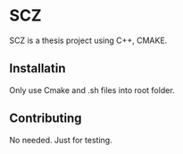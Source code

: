 # SCZ

SCZ is a thesis project using C++, CMAKE.

## Installatin

Only use Cmake and .sh files into root folder.

## Contributing

No needed. Just for testing.
